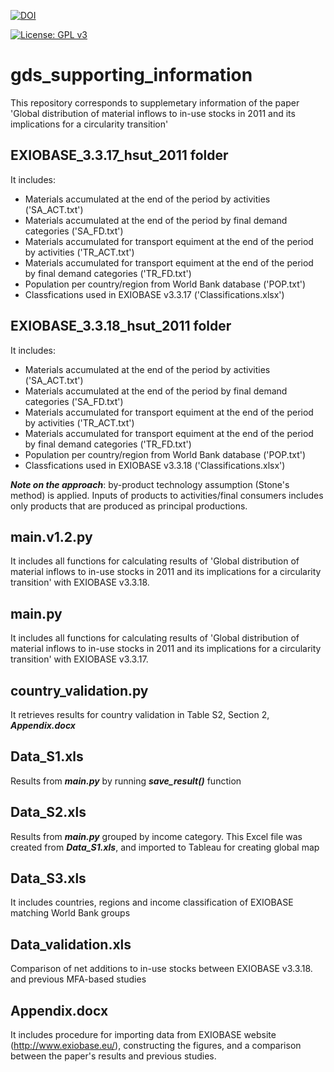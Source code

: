 
[![DOI](https://zenodo.org/badge/252446314.svg)](https://zenodo.org/badge/latestdoi/252446314)

[![License: GPL v3](https://img.shields.io/badge/License-GPL%20v3-blue.svg)](https://www.gnu.org/licenses/gpl-3.0)

# gds_supporting_information
This repository corresponds to supplemetary information of the paper 'Global distribution of material inflows to in-use stocks in 2011 and its implications for a circularity transition'

## EXIOBASE_3.3.17_hsut_2011 folder
It includes:	
* Materials accumulated at the end of the period by activities ('SA_ACT.txt')	
* Materials accumulated at the end of the period by final demand categories	('SA_FD.txt')
* Materials accumulated for transport equiment at the end of the period by activities ('TR_ACT.txt')	
* Materials accumulated for transport equiment at the end of the period by final demand categories ('TR_FD.txt')	
* Population per country/region from World Bank database ('POP.txt')
* Classfications used in EXIOBASE v3.3.17	('Classifications.xlsx')

## EXIOBASE_3.3.18_hsut_2011 folder
It includes:	
* Materials accumulated at the end of the period by activities ('SA_ACT.txt')	
* Materials accumulated at the end of the period by final demand categories	('SA_FD.txt')
* Materials accumulated for transport equiment at the end of the period by activities ('TR_ACT.txt')	
* Materials accumulated for transport equiment at the end of the period by final demand categories ('TR_FD.txt')	
* Population per country/region from World Bank database ('POP.txt')
* Classfications used in EXIOBASE v3.3.18	('Classifications.xlsx')

***Note on the approach***: by-product technology assumption (Stone's method) is applied. Inputs of products to activities/final consumers includes only products that are produced as principal productions.

## main.v1.2.py
It includes all functions for calculating results of 'Global distribution of material inflows to in-use stocks in 2011 
and its implications for a circularity transition' with EXIOBASE v3.3.18.

## main.py
It includes all functions for calculating results of 'Global distribution of material inflows to in-use stocks in 2011 
and its implications for a circularity transition' with EXIOBASE v3.3.17.

## country_validation.py
It retrieves results for country validation in Table S2, Section 2, ***Appendix.docx***

## Data_S1.xls 
Results from ***main.py*** by running ***save_result()*** function

## Data_S2.xls
Results from ***main.py*** grouped by income category. This Excel file was created from ***Data_S1.xls***, and imported to Tableau for creating global map   

## Data_S3.xls  
It includes countries, regions and income classification of EXIOBASE matching World Bank groups

## Data_validation.xls  
Comparison of net additions to in-use stocks between EXIOBASE v3.3.18. and previous MFA-based studies

## Appendix.docx
It includes procedure for importing data from EXIOBASE website (http://www.exiobase.eu/), constructing the figures, and a comparison between the paper's results and previous studies.
